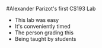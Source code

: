 #Alexander Parizot's first CS193 Lab

* This lab was easy
* It's conveniently timed
* The person grading this
* Being taught by students
